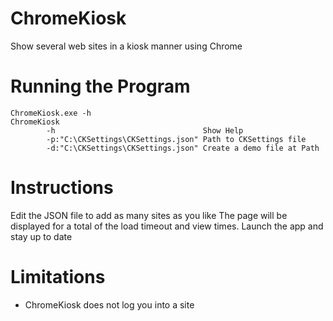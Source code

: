 # ChromeKiosk
Show several web sites in a kiosk manner using Chrome

# Running the Program
```
ChromeKiosk.exe -h
ChromeKiosk
        -h                                 Show Help
        -p:"C:\CKSettings\CKSettings.json" Path to CKSettings file
        -d:"C:\CKSettings\CKSettings.json" Create a demo file at Path
```

# Instructions
Edit the JSON file to add as many sites as you like
The page will be displayed for a total of the load timeout and view times.
Launch the app and stay up to date

# Limitations
* ChromeKiosk does not log you into a site
